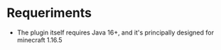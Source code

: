 # Requeriments
- The plugin itself requires Java 16+, and it's principally designed for minecraft 1.16.5
